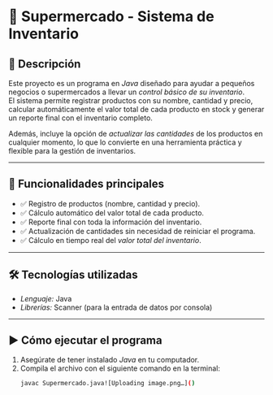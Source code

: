# 🛒 Supermercado - Sistema de Inventario

## 📌 Descripción
Este proyecto es un programa en *Java* diseñado para ayudar a pequeños negocios o supermercados a llevar un *control básico de su inventario*.  
El sistema permite registrar productos con su nombre, cantidad y precio, calcular automáticamente el valor total de cada producto en stock y generar un reporte final con el inventario completo.  

Además, incluye la opción de *actualizar las cantidades* de los productos en cualquier momento, lo que lo convierte en una herramienta práctica y flexible para la gestión de inventarios.

---

## 🚀 Funcionalidades principales
- ✅ Registro de productos (nombre, cantidad y precio).  
- ✅ Cálculo automático del valor total de cada producto.  
- ✅ Reporte final con toda la información del inventario.  
- ✅ Actualización de cantidades sin necesidad de reiniciar el programa.  
- ✅ Cálculo en tiempo real del *valor total del inventario*.  

---

## 🛠️ Tecnologías utilizadas
- *Lenguaje:* Java  
- *Librerías:* Scanner (para la entrada de datos por consola)  

---

## ▶️ Cómo ejecutar el programa
1. Asegúrate de tener instalado *Java* en tu computador.  
2. Compila el archivo con el siguiente comando en la terminal:
   ```bash
   javac Supermercado.java![Uploading image.png…]()
